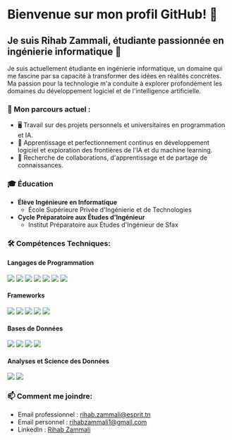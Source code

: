 # Bienvenue sur mon profil GitHub! 👋

## Je suis Rihab Zammali, étudiante passionnée en ingénierie informatique 🚀

Je suis actuellement étudiante en ingénierie informatique, un domaine qui me fascine par sa capacité à transformer des idées en réalités concrètes. Ma passion pour la technologie m'a conduite à explorer profondément les domaines du développement logiciel et de l'intelligence artificielle.

### 🌱 Mon parcours actuel :
- 🖥️ Travail sur des projets personnels et universitaires en programmation et IA.
- 📘 Apprentissage et perfectionnement continus en développement logiciel et exploration des frontières de l'IA et du machine learning.
- 🤝 Recherche de collaborations, d'apprentissage et de partage de connaissances.

### 🎓 Éducation
- **Élève Ingénieure en Informatique**
  - École Supérieure Privée d'Ingénierie et de Technologies
- **Cycle Préparatoire aux Études d'Ingénieur**
  - Institut Préparatoire aux Études d'Ingénieur de Sfax

### :hammer_and_wrench: Compétences Techniques:
#### Langages de Programmation
![](https://img.shields.io/badge/Java-ED8B00?style=for-the-badge&logo=java&logoColor=white&animation=spin)
![](https://img.shields.io/badge/C%23-239120?style=for-the-badge&logo=c-sharp&logoColor=white&animation=spin)
![](https://img.shields.io/badge/R-276DC3?style=for-the-badge&logo=r&logoColor=white&animation=spin)
![](https://img.shields.io/badge/Python-3776AB?style=for-the-badge&logo=python&logoColor=white&animation=spin)
![](https://img.shields.io/badge/JavaScript-F7DF1E?style=for-the-badge&logo=javascript&logoColor=black&animation=spin)
![](https://img.shields.io/badge/PHP-777BB4?style=for-the-badge&logo=php&logoColor=white&animation=spin)
![](https://img.shields.io/badge/VBA-0052CC?style=for-the-badge&logo=vba&logoColor=white&animation=spin)

#### Frameworks
![](https://img.shields.io/badge/Spring_Boot-6DB33F?style=for-the-badge&logo=spring-boot&logoColor=white&animation=spin)
![](https://img.shields.io/badge/Angular-DD0031?style=for-the-badge&logo=angular&logoColor=white&animation=spin)
![](https://img.shields.io/badge/.NET-512BD4?style=for-the-badge&logo=.net&logoColor=white&animation=spin)
![](https://img.shields.io/badge/Flask-000000?style=for-the-badge&logo=flask&logoColor=white&animation=spin)
![](https://img.shields.io/badge/Symfony-000000?style=for-the-badge&logo=symfony&logoColor=white&animation=spin)

#### Bases de Données
![](https://img.shields.io/badge/MySQL-4479A1?style=for-the-badge&logo=mysql&logoColor=white&animation=spin)
![](https://img.shields.io/badge/PostgreSQL-4169E1?style=for-the-badge&logo=postgresql&logoColor=white&animation=spin)
![](https://img.shields.io/badge/Oracle-F80000?style=for-the-badge&logo=oracle&logoColor=black&animation=spin)
![](https://img.shields.io/badge/SQL_Server-CC2927?style=for-the-badge&logo=microsoft-sql-server&logoColor=white&animation=spin)

#### Analyses et Science des Données
![](https://img.shields.io/badge/Data_Mining-00758F?style=for-the-badge&logo=data-mining&logoColor=white&animation=spin)
![](https://img.shields.io/badge/Machine_Learning-00758F?style=for-the-badge&logo=machine-learning&logoColor=white&animation=spin)

### 📫 Comment me joindre:
- Email professionnel : [rihab.zammali@esprit.tn](mailto:rihab.zammali@esprit.tn)
- Email personnel : [rihabzammali1@gmail.com](mailto:rihabzammali1@gmail.com)
- LinkedIn : [Rihab Zammali](https://www.linkedin.com/in/rihab-zammali-779428245/)
